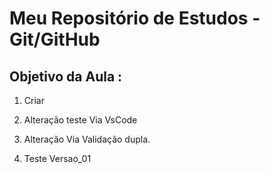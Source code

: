 # Meu Repositório de Estudos - Git/GitHub

## Objetivo da Aula :

1. Criar 

 1. Alteração teste Via VsCode
 2. Alteração Via Validação dupla.

2. Teste Versao_01
